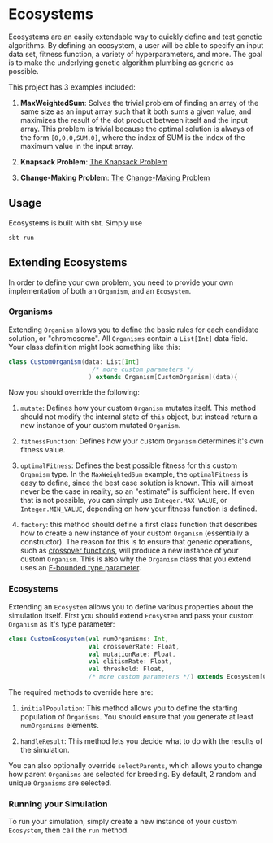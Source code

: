 # Ecosystems

Ecosystems are an easily extendable way to quickly define and test genetic algorithms. By defining an ecosystem, a user will be able to specify an input data set, fitness function, a variety of hyperparameters, and more. The goal is to make the underlying genetic algorithm plumbing as generic as possible.

This project has 3 examples included:

1. **MaxWeightedSum**: Solves the trivial problem of finding an array of the same size as an input array such that it both sums a given value, and maximizes the result of the dot product between itself and the input array. This problem is trivial because the optimal solution is always of the form `[0,0,0,SUM,0]`, where the index of SUM is the index of the maximum value in the input array.

2. **Knapsack Problem**: [The Knapsack Problem](https://en.wikipedia.org/wiki/Knapsack_problem)

3. **Change-Making Problem**: [The Change-Making Problem](https://en.wikipedia.org/wiki/Change-making_problem)


## Usage

Ecosystems is built with sbt. Simply use
```
sbt run
```

## Extending Ecosystems

In order to define your own problem, you need to provide your own implementation of both an `Organism`, and an `Ecosystem`. 

### Organisms

Extending `Organism` allows you to define the basic rules for each candidate solution, or "chromosome". All `Organisms` contain a `List[Int]` data field. Your class definition might look something like this:

```scala
class CustomOrganism(data: List[Int]
                       /* more custom parameters */
                      ) extends Organism[CustomOrganism](data){
```

Now you should override the following:

1. `mutate`: Defines how your custom `Organism` mutates itself. This method should not modify the internal state of `this` object, but instead return a new instance of your custom mutated `Organism`.

2. `fitnessFunction`: Defines how your custom `Organism` determines it's own fitness value.

3. `optimalFitness`: Defines the best possible fitness for this custom `Organism` type. In the `MaxWeightedSum` example, the `optimalFitness` is easy to define, since the best case solution is known. This will almost never be the case in reality, so an "estimate" is sufficient here. If even that is not possible, you can simply use `Integer.MAX_VALUE`, or `Integer.MIN_VALUE`, depending on how your fitness function is defined. 

4. `factory`: this method should define a first class function that describes how to create a new instance of your custom `Organism` (essentially a constructor). The reason for this is to ensure that generic operations, such as [crossover functions](https://en.wikipedia.org/wiki/Crossover_(genetic_algorithm)), will produce a new instance of your custom `Organism`. This is also why the `Organism` class that you extend uses an [F-bounded type parameter](https://tpolecat.github.io/2015/04/29/f-bounds.html). 


### Ecosystems

Extending an `Ecosystem` allows you to define various properties about the simulation itself. First you should extend `Ecosystem` and pass your custom `Organism` as it's type parameter:

```scala
class CustomEcosystem(val numOrganisms: Int,
                      val crossoverRate: Float,
                      val mutationRate: Float,
                      val elitismRate: Float,
                      val threshold: Float,
                      /* more custom parameters */) extends Ecosystem[CustomOrganism] {
```

The required methods to override here are: 

1. `initialPopulation`: This method allows you to define the starting population of `Organisms`. You should ensure that you generate at least `numOrganisms` elements.

2. `handleResult`: This method lets you decide what to do with the results of the simulation.

You can also optionally override `selectParents`, which allows you to change how parent `Organisms` are selected for breeding. By default, 2 random and unique `Organisms` are selected.

### Running your Simulation

To run your simulation, simply create a new instance of your custom `Ecosystem`, then call the `run` method.
